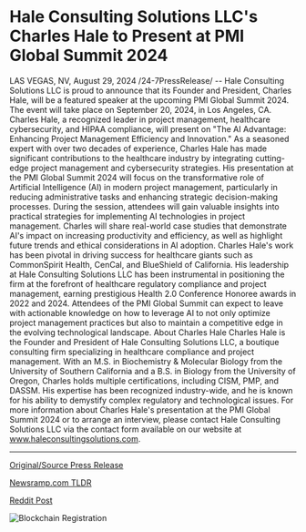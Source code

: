# Hale Consulting Solutions LLC's Charles Hale to Present at PMI Global Summit 2024

LAS VEGAS, NV, August 29, 2024 /24-7PressRelease/ -- Hale Consulting Solutions LLC is proud to announce that its Founder and President, Charles Hale, will be a featured speaker at the upcoming PMI Global Summit 2024. The event will take place on September 20, 2024, in Los Angeles, CA. Charles Hale, a recognized leader in project management, healthcare cybersecurity, and HIPAA compliance, will present on "The AI Advantage: Enhancing Project Management Efficiency and Innovation."  As a seasoned expert with over two decades of experience, Charles Hale has made significant contributions to the healthcare industry by integrating cutting-edge project management and cybersecurity strategies. His presentation at the PMI Global Summit 2024 will focus on the transformative role of Artificial Intelligence (AI) in modern project management, particularly in reducing administrative tasks and enhancing strategic decision-making processes.  During the session, attendees will gain valuable insights into practical strategies for implementing AI technologies in project management. Charles will share real-world case studies that demonstrate AI's impact on increasing productivity and efficiency, as well as highlight future trends and ethical considerations in AI adoption.  Charles Hale's work has been pivotal in driving success for healthcare giants such as CommonSpirit Health, CenCal, and BlueShield of California. His leadership at Hale Consulting Solutions LLC has been instrumental in positioning the firm at the forefront of healthcare regulatory compliance and project management, earning prestigious Health 2.0 Conference Honoree awards in 2022 and 2024.  Attendees of the PMI Global Summit can expect to leave with actionable knowledge on how to leverage AI to not only optimize project management practices but also to maintain a competitive edge in the evolving technological landscape.  About Charles Hale  Charles Hale is the Founder and President of Hale Consulting Solutions LLC, a boutique consulting firm specializing in healthcare compliance and project management. With an M.S. in Biochemistry & Molecular Biology from the University of Southern California and a B.S. in Biology from the University of Oregon, Charles holds multiple certifications, including CISM, PMP, and DASSM. His expertise has been recognized industry-wide, and he is known for his ability to demystify complex regulatory and technological issues.  For more information about Charles Hale's presentation at the PMI Global Summit 2024 or to arrange an interview, please contact Hale Consulting Solutions LLC via the contact form available on our website at www.haleconsultingsolutions.com. 

---

[Original/Source Press Release](https://www.24-7pressrelease.com/press-release/513890/hale-consulting-solutions-llcs-charles-hale-to-present-at-pmi-global-summit-2024)
                    

[Newsramp.com TLDR](None) 



[Reddit Post](https://www.reddit.com/r/eventNews/comments/1f40yjh/charles_hale_to_speak_at_pmi_global_summit_2024/) 



![Blockchain Registration](https://cdn.newsramp.app/24-7PressRelease/qrcode/248/29/envy43jF.webp)